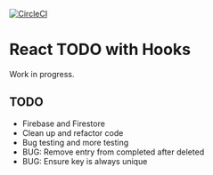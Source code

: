 [![CircleCI](https://circleci.com/gh/w3bdesign/todo-hooks.svg?style=svg)](https://circleci.com/gh/w3bdesign/todo-hooks)

# React TODO with Hooks

Work in progress.

## TODO

- Firebase and Firestore
- Clean up and refactor code
- Bug testing and more testing
- BUG: Remove entry from completed after deleted
- BUG: Ensure key is always unique

